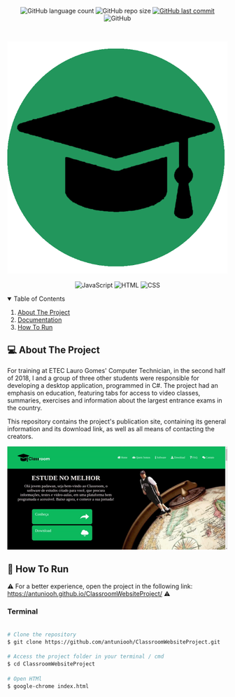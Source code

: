 <p align="center">
  <img alt="GitHub language count" src="https://img.shields.io/github/languages/count/antuniooh/ClassroomWebsiteProject">

  <img alt="GitHub repo size" src="https://img.shields.io/github/repo-size/antuniooh/ClassroomWebsiteProject">
  
  <a href="https://github.com/antuniooh/ClassroomWebsiteProject/commits/master">
    <img alt="GitHub last commit" src="https://img.shields.io/github/last-commit/antuniooh/ClassroomWebsiteProject">
  </a>
  
   <img alt="GitHub" src="https://img.shields.io/github/license/antuniooh/ClassroomWebsiteProject">
</p>

<!-- PROJECT LOGO -->
<br />
<p align="center">
  <a href="https://github.com/antuniooh/ClassroomWebsiteProject">
    <img src="imagens/logo redondo.png" alt="Logo" width="550">
  </a>
</p>

<p align="center">
  <img alt="JavaScript" src="https://img.shields.io/badge/JavaScript-yellow?style=for-the-badge&logo=javascript&logoColor=white"/>
  <img alt="HTML" src="https://img.shields.io/badge/HTML-orange?style=for-the-badge&logo=html5&logoColor=white"/>
  <img alt="CSS" src="https://img.shields.io/badge/CSS-darkblue?style=for-the-badge&logo=css3&logoColor=white"/>
</p>


<!-- TABLE OF CONTENTS -->
<details open="open">
  <summary>Table of Contents</summary>
  <ol>
    <li>
      <a href="#-about-the-project">About The Project</a>
    </li>
    <li>
      <a href="#-documentation">Documentation</a>
    </li>
    <li>
      <a href="#-how-to-run">How To Run</a>
    </li>
  </ol>
</details>


<!-- ABOUT THE PROJECT -->
## 💻 About The Project
For training at ETEC Lauro Gomes' Computer Technician, in the second half of 2018, I and a group of three other students were responsible for developing a desktop application, programmed in C#. The project had an emphasis on education, featuring tabs for access to video classes, summaries, exercises and information about the largest entrance exams in the country.

This repository contains the project's publication site, containing its general information and its download link, as well as all means of contacting the creators.

![app](https://github.com/antuniooh/ClassroomWebsiteProject/blob/master/imagens/app.gif)


<!-- HOW TO RUN -->
## 🚀 How To Run

⚠️ For a better experience, open the project in the following link: https://antuniooh.github.io/ClassroomWebsiteProject/ ⚠️

### Terminal
```bash

# Clone the repository
$ git clone https://github.com/antuniooh/ClassroomWebsiteProject.git

# Access the project folder in your terminal / cmd
$ cd ClassroomWebsiteProject

# Open HTMl
$ google-chrome index.html

```
